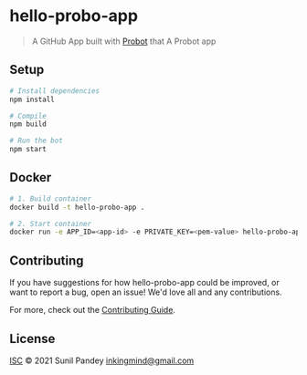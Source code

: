 # hello-probo-app

> A GitHub App built with [Probot](https://github.com/probot/probot) that A Probot app

## Setup

```sh
# Install dependencies
npm install

# Compile
npm build

# Run the bot
npm start
```

## Docker

```sh
# 1. Build container
docker build -t hello-probo-app .

# 2. Start container
docker run -e APP_ID=<app-id> -e PRIVATE_KEY=<pem-value> hello-probo-app
```

## Contributing

If you have suggestions for how hello-probo-app could be improved, or want to report a bug, open an issue! We'd love all and any contributions.

For more, check out the [Contributing Guide](CONTRIBUTING.md).

## License

[ISC](LICENSE) © 2021 Sunil Pandey <inkingmind@gmail.com>
